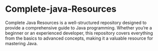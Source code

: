 # Complete-java-Resources
Complete Java Resources is a well-structured repository designed to provide a comprehensive guide to Java programming. Whether you’re a beginner or an experienced developer, this repository covers everything from the basics to advanced concepts, making it a valuable resource for mastering Java.
